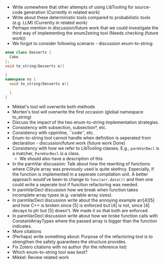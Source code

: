 - Write somewhere that other attempts of using LibTooling for source-code generation (Currently in related work)
- Write about these deterministic tools compared to probabilistic tools (e.g. LLM) (Currently in related work)
- Perhaps mention in discussion/future work that we could investigate the third way of implementing the enum2string tool (Needs checking (future work))
- We forgot to consider following scenario - discussion enum-to-string:

```cpp
enum class Desserts {
  Cake
};
void to_string(Desserts e){

}
namespace ns {
  void to_string(Desserts e){

  }
}
```
  - Mikkel's tool will overwrite both methods
  - Morten's tool will overwrite the first occasion (global namespace to_string)
- Discuss the impact of the two enum-to-string implementation strategies.
- Consistency with subsection, subsection*, etc.
- Consistency with cppinline, ``code'', etc.
- Enum-to-string tool cannot handle when definition is seperated from declaration - discussion/future work (future work Done)
- Consistency with how we refer to LibTooling classes. E.g., `parmVarDecl` is a matcher, `ParmVarDecl` is a class.
  - We should also have a description of this
- In the parmVar discussion: Talk about how the rewriting of functions where CStyle array was previously used is quite skethcy. Especially, if the function is implemented in a seperate compilation unit. A better approach would've been to change to `func(arr.data())` and then one could write a seperate tool if function refactoring was needed.
- In parmVarDecl discussion how we break when function takes incomplete array types (e.g. variable array sizes).
- In parmVarDecl discussion write about the annoying example arr[4][5] and how C++ is broken since [5] is enforced but [4] is not, since [4] decays to ptr but [5] doesn't. We made it so that both are enforced.
- In parmVarDecl discussion write about how we broke function calls with ConstantArrayTypes where the passed array is bigger than the function indicates.
- More citations
- (Perhaps) write something about: Purpose of the refactoring tool is to strengthen the safety guarantees the structure provides.
- Fix Zotero citations with no author (for the reference list)
- Which enum-to-string tool was best?
- Mikkel: Review related work